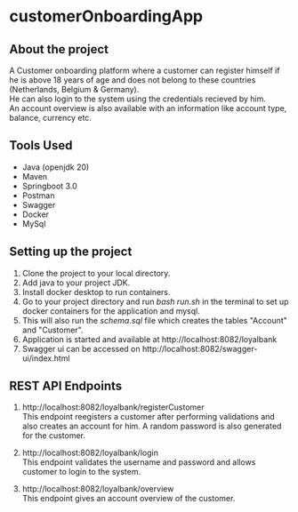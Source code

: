 # customerOnboardingApp

## About the project
A Customer onboarding platform where a customer can register himself if he is above 18 years of age and does not belong to these countries (Netherlands, Belgium & Germany).
<br>He can also login to the system using the credentials recieved by him.<br>
An account overview is also available with an information like account type, balance, currency etc.
<br>

## Tools Used 

* Java (openjdk 20)
* Maven
* Springboot 3.0
* Postman 
* Swagger 
* Docker
* MySql

## Setting up the project

1. Clone the project to your local directory.
2. Add java to your project JDK.
3. Install docker desktop to run containers.
4. Go to your project directory and run _bash run.sh_ in the terminal to set up docker containers for the application and mysql.
5. This will also run the _schema.sql_ file which creates the tables "Account" and "Customer".
6. Application is started and available at http://localhost:8082/loyalbank
7. Swagger ui can be accessed on http://localhost:8082/swagger-ui/index.html

## REST API Endpoints

1. http://localhost:8082/loyalbank/registerCustomer<br>
   This endpoint reegisters a customer after performing validations and also creates an account for him. A random password is also generated for the customer.
    
2. http://localhost:8082/loyalbank/login<br>
   This endpoint validates the username and password and allows customer to login to the system.
   
3. http://localhost:8082/loyalbank/overview<br>
   This endpoint gives an account overview of the customer.


